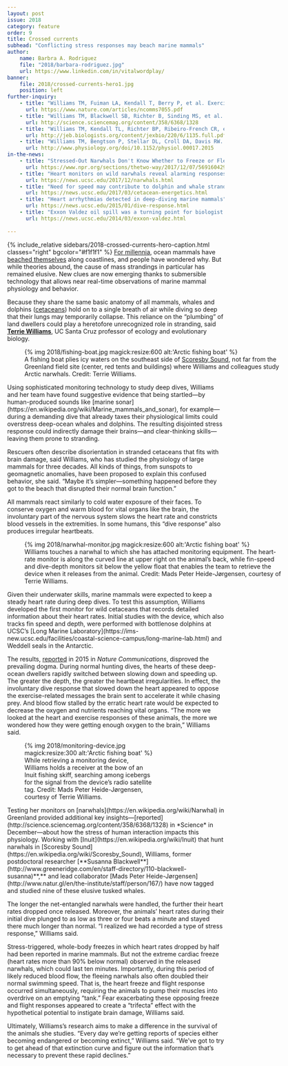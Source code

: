 ```yaml
---
layout: post
issue: 2018
category: feature
order: 9
title: Crossed currents
subhead: "Conflicting stress responses may beach marine mammals"
author:
    name: Barbra A. Rodriguez
    file: "2018/barbara-rodriguez.jpg"
    url: https://www.linkedin.com/in/vitalwordplay/
banner:
    file: 2018/crossed-currents-hero1.jpg
    position: left
further-inquiry:
    - title: "Williams TM, Fuiman LA, Kendall T, Berry P, et al. Exercise at depth alters bradycardia and incidence of cardiac anomalies in deep-diving marine mammals. Nat Commun 2015;6:6055 [PDF]"
      url: https://www.nature.com/articles/ncomms7055.pdf
    - title: "Williams TM, Blackwell SB, Richter B, Sinding MS, et al. Paradoxical escape responses by narwhales (Monodon monoceros). Science 2017;358(6368):1328-31"
      url: http://science.sciencemag.org/content/358/6368/1328
    - title: "Williams TM, Kendall TL, Richter BP, Ribeiro-French CR, et al. Swimming and diving energetics in dolphins: a stroke-by-stroke analysis for predicting the cost of flight responses in wild odontocetes. J Exp Biol 2017;220:1135-45 [PDF]"
      url: http://jeb.biologists.org/content/jexbio/220/6/1135.full.pdf
    - title: "Williams TM, Bengtson P, Stellar DL, Croll DA, Davis RW. The healthy heart: lessons from nature’s elite athletes. Physiology 2015;30:349-57"
      url: http://www.physiology.org/doi/10.1152/physiol.00017.2015
in-the-news:
    - title: "Stressed-Out Narwhals Don't Know Whether to Freeze or Flee, Scientists Find"
      url: https://www.npr.org/sections/thetwo-way/2017/12/07/569160429/stressed-out-narwhals-dont-know-whether-to-freeze-or-flee-scientists-find
    - title: "Heart monitors on wild narwhals reveal alarming responses to stress"
      url: https://news.ucsc.edu/2017/12/narwhals.html
    - title: "Need for speed may contribute to dolphin and whale strandings"
      url: https://news.ucsc.edu/2017/03/cetacean-energetics.html
    - title: "Heart arrhythmias detected in deep-diving marine mammals"
      url: https://news.ucsc.edu/2015/01/dive-response.html
    - title: "Exxon Valdez oil spill was a turning point for biologist Terrie Williams"
      url: https://news.ucsc.edu/2014/03/exxon-valdez.html 
    
---
```

{% include_relative sidebars/2018-crossed-currents-hero-caption.html classes="right" bgcolor="#f1f1f1" %}
[For millennia](https://dosits.org/animals/effects-of-sound/potential-effects-of-sound-on-marine-mammals/strandings/), ocean mammals have [beached themselves](https://en.wikipedia.org/wiki/Cetacean_stranding) along coastlines, and people have wondered why. But while theories abound, the cause of mass strandings in particular has remained elusive. New clues are now emerging thanks to submersible technology that allows near real-time observations of marine mammal physiology and behavior.

Because they share the same basic anatomy of all mammals, whales and dolphins ([cetaceans](http://www.marinemammalcenter.org/education/marine-mammal-information/cetaceans/)) hold on to a single breath of air while diving so deep that their lungs may temporarily collapse. This reliance on the “plumbing” of land dwellers could play a heretofore unrecognized role in stranding, said [**Terrie Williams**](https://www.eeb.ucsc.edu/faculty/singleton.php?&singleton=true&cruz_id=tmwillia), UC Santa Cruz professor of ecology and evolutionary biology.
<figure class="" style="width:600px;">
  {% img 2018/fishing-boat.jpg magick:resize:600 alt:'Arctic fishing boat' %}<figcaption>A fishing boat plies icy waters on the southeast side of <a href="https://en.wikipedia.org/wiki/Scoresby_Sound">Scoresby Sound</a>, not far from the Greenland field site (center, red tents and buildings) where Williams and colleagues study Arctic narwhals. Credit: Terrie Williams.</figcaption>
</figure>
Using sophisticated monitoring technology to study deep dives, Williams and her team have found suggestive evidence that being startled—by human-produced sounds like [marine sonar](https://en.wikipedia.org/wiki/Marine_mammals_and_sonar), for example— during a demanding dive that already taxes their physiological limits could overstress deep-ocean whales and dolphins. The resulting disjointed stress response could indirectly damage their brains—and clear-thinking skills—leaving them prone to stranding.

Rescuers often describe disorientation in stranded cetaceans that fits with brain damage, said Williams, who has studied the physiology of large mammals for three decades. All kinds of things, from sunspots to geomagnetic anomalies, have been proposed to explain this confused behavior, she said. “Maybe it’s simpler—something happened before they got to the beach that disrupted their normal brain function.”

All mammals react similarly to cold water exposure of their faces. To conserve oxygen and warm blood for vital organs like the brain, the involuntary part of the nervous system slows the heart rate and constricts blood vessels in the extremities. In some humans, this “dive response” also produces irregular heartbeats.
<figure class="" style="width:600px;">
  {% img 2018/narwhal-monitor.jpg magick:resize:600 alt:'Arctic fishing boat' %}<figcaption>Williams touches a narwhal to which she has attached monitoring equipment. The heart-rate monitor is along the curved line at upper right on the animal’s back, while fin-speed and dive-depth monitors sit below the yellow float that enables the team to retrieve the device when it releases from the animal. Credit: Mads Peter Heide-Jørgensen, courtesy of Terrie Williams.</figcaption>
</figure>
Given their underwater skills, marine mammals were expected to keep a steady heart rate during deep dives. To test this assumption, Williams developed the first monitor for wild cetaceans that records detailed information about their heart rates. Initial studies with the device, which also tracks fin speed and depth, were performed with bottlenose dolphins at UCSC’s [Long Marine Laboratory](https://ims-new.ucsc.edu/facilities/coastal-science-campus/long-marine-lab.html) and Weddell seals in the Antarctic.

The results, [reported](https://www.nature.com/articles/ncomms7055) in 2015 in *Nature Communications*, disproved the prevailing dogma. During normal hunting dives, the hearts of these deep-ocean dwellers rapidly switched between slowing down and speeding up. The greater the depth, the greater the heartbeat irregularities. In effect, the involuntary dive response that slowed down the heart appeared to oppose the exercise-related messages the brain sent to accelerate it while chasing prey. And blood flow stalled by the erratic heart rate would be expected to decrease the oxygen and nutrients reaching vital organs. “The more we looked at the heart and exercise responses of these animals, the more we wondered how they were getting enough oxygen to the brain,” Williams said.
<figure class="right" style="width:300px;">
  {% img 2018/monitoring-device.jpg magick:resize:300 alt:'Arctic fishing boat' %}<figcaption>While retrieving a monitoring device, Williams holds a receiver at the bow of an Inuit fishing skiff, searching among icebergs for the signal from the device’s radio satellite tag. Credit: Mads Peter Heide-Jørgensen, courtesy of Terrie Williams.</figcaption>
</figure>
Testing her monitors on [narwhals](https://en.wikipedia.org/wiki/Narwhal) in Greenland provided additional key insights—[reported](http://science.sciencemag.org/content/358/6368/1328) in *Science* in December—about how the stress of human interaction impacts this physiology. Working with [Inuit](https://en.wikipedia.org/wiki/Inuit) that hunt narwhals in [Scoresby Sound](https://en.wikipedia.org/wiki/Scoresby_Sound), Williams, former postdoctoral researcher [**Susanna Blackwell**](http://www.greeneridge.com/en/staff-directory/110-blackwell-susanna)**,** and lead collaborator [Mads Peter Heide-Jørgensen](http://www.natur.gl/en/the-institute/staff/person/167/) have now tagged and studied nine of these elusive tusked whales.

The longer the net-entangled narwhals were handled, the further their heart rates dropped once released. Moreover, the animals’ heart rates during their initial dive plunged to as low as three or four beats a minute and stayed there much longer than normal. “I realized we had recorded a type of stress response,” Williams said.

Stress-triggered, whole-body freezes in which heart rates dropped by half had been reported in marine mammals. But not the extreme cardiac freeze (heart rates more than 90% below normal) observed in the released narwhals, which could last ten minutes. Importantly, during this period of likely reduced blood flow, the fleeing narwhals also often doubled their normal swimming speed. That is, the heart freeze and flight response occurred simultaneously, requiring the animals to pump their muscles into overdrive on an emptying “tank.” Fear exacerbating these opposing freeze and flight responses appeared to create a “trifecta” effect with the hypothetical potential to instigate brain damage, Williams said.

Ultimately, Williams’s research aims to make a difference in the survival of the animals she studies. “Every day we’re getting reports of species either becoming endangered or becoming extinct,” Williams said. “We’ve got to try to get ahead of that extinction curve and figure out the information that’s necessary to prevent these rapid declines.”